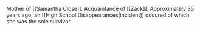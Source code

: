 Mother of [[Samantha Close]].
Acquaintance of [[Zack]].
Approximately 35 years ago, an [[High School Disappearances|incident]] occured of which she was the sole survivor.